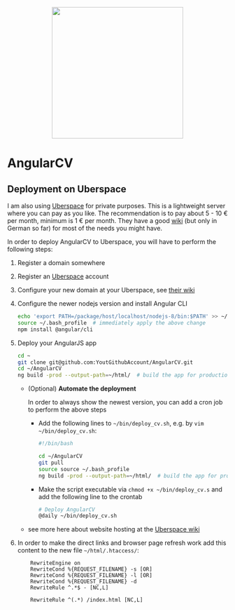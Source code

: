 <p align="center">
  <img src="https://github.com/StegSchreck/AngularCV/blob/master/src/assets/img/AngularCV.png" width="300px">
</p>

# AngularCV

## Deployment on Uberspace

I am also using [Uberspace](https://uberspace.de/) for private purposes. This is a lightweight server where you can pay as you like. The recommendation is to pay about 5 - 10 € per month, minimum is 1 € per month. They have a good [wiki](https://wiki.uberspace.de/start) (but only in German so far) for most of the needs you might have.

In order to deploy AngularCV to Uberspace, you will have to perform the following steps:

1. Register a domain somewhere
1. Register an [Uberspace](https://uberspace.de/) account
1. Configure your new domain at your Uberspace, see [their wiki](https://wiki.uberspace.de/domain:verwalten)
1. Configure the newer nodejs version and install Angular CLI
    ```sh
    echo 'export PATH=/package/host/localhost/nodejs-8/bin:$PATH' >> ~/.bash_profile  # use the newer nodejs version, as this is not the default
    source ~/.bash_profile  # immediately apply the above change
    npm install @angular/cli
    ```
1. Deploy your AngularJS app
    ```sh
    cd ~
    git clone git@github.com:YoutGithubAccount/AngularCV.git
    cd ~/AngularCV
    ng build -prod --output-path=~/html/  # build the app for production environment and copy the result to the web root directory
    ```
    
    * (Optional) **Automate the deployment**
      
      In order to always show the newest version, you can add a cron job to perform the above steps
      * Add the following lines to `~/bin/deploy_cv.sh`, e.g. by `vim ~/bin/deploy_cv.sh`:
        ```sh
        #!/bin/bash
  
        cd ~/AngularCV
        git pull
        source source ~/.bash_profile
        ng build -prod --output-path=~/html/  # build the app for production environment and copy the result to the web root directory
        ```
      
      * Make the script executable via `chmod +x ~/bin/deploy_cv.s` and add the following line to the crontab
        ```sh
        # Deploy AngularCV
        @daily ~/bin/deploy_cv.sh
        ``` 
    
    * see more here about website hosting at the [Uberspace wiki](https://wiki.uberspace.de/start:web)
      
1. In order to make the direct links and browser page refresh work add this content to the new file `~/html/.htaccess/`:
    ```
        RewriteEngine on
        RewriteCond %{REQUEST_FILENAME} -s [OR]
        RewriteCond %{REQUEST_FILENAME} -l [OR]
        RewriteCond %{REQUEST_FILENAME} -d
        RewriteRule ^.*$ - [NC,L]
    
        RewriteRule ^(.*) /index.html [NC,L]
    ```
